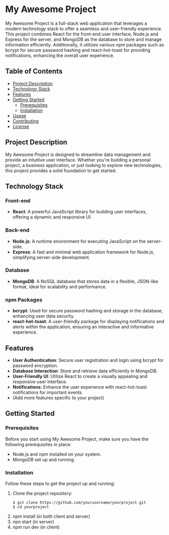 # My Awesome Project

My Awesome Project is a full-stack web application that leverages a modern technology stack to offer a seamless and user-friendly experience. This project combines React for the front-end user interface, Node.js and Express for the server, and MongoDB as the database to store and manage information efficiently. Additionally, it utilizes various npm packages such as bcrypt for secure password hashing and react-hot-toast for providing notifications, enhancing the overall user experience.

## Table of Contents

- [Project Description](#project-description)
- [Technology Stack](#technology-stack)
- [Features](#features)
- [Getting Started](#getting-started)
  - [Prerequisites](#prerequisites)
  - [Installation](#installation)
- [Usage](#usage)
- [Contributing](#contributing)
- [License](#license)

## Project Description

My Awesome Project is designed to streamline data management and provide an intuitive user interface. Whether you're building a personal project, a business application, or just looking to explore new technologies, this project provides a solid foundation to get started.

## Technology Stack

### Front-end
- **React**: A powerful JavaScript library for building user interfaces, offering a dynamic and responsive UI.

### Back-end
- **Node.js**: A runtime environment for executing JavaScript on the server-side.
- **Express**: A fast and minimal web application framework for Node.js, simplifying server-side development.

### Database
- **MongoDB**: A NoSQL database that stores data in a flexible, JSON-like format, ideal for scalability and performance.

### npm Packages
- **bcrypt**: Used for secure password hashing and storage in the database, enhancing user data security.
- **react-hot-toast**: A user-friendly package for displaying notifications and alerts within the application, ensuring an interactive and informative experience.

## Features

- **User Authentication**: Secure user registration and login using bcrypt for password encryption.
- **Database Interaction**: Store and retrieve data efficiently in MongoDB.
- **User-Friendly UI**: Utilize React to create a visually appealing and responsive user interface.
- **Notifications**: Enhance the user experience with react-hot-toast notifications for important events.
- (Add more features specific to your project)

## Getting Started

### Prerequisites

Before you start using My Awesome Project, make sure you have the following prerequisites in place:

- Node.js and npm installed on your system.
- MongoDB set up and running.

### Installation

Follow these steps to get the project up and running:

1. Clone the project repository:
   ```shell
   $ git clone https://github.com/yourusername/yourproject.git
   $ cd yourproject
2. npm install (in both client and server)
3. npn start (in server)
4. npm run dev (in client)
